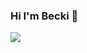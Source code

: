 ### Hi I'm Becki 👋

<img align="center" src="https://github-readme-stats.vercel.app/api/top-langs/?username=BeckiWordsworth&theme=tokyonight&layout=compact" />

<!--
**BeckiWordsworth/BeckiWordsworth** is a ✨ _special_ ✨ repository because its `README.md` (this file) appears on your GitHub profile.

Here are some ideas to get you started:

- 🔭 I’m currently working on ...
- 🌱 I’m currently learning ...
- 👯 I’m looking to collaborate on ...
- 🤔 I’m looking for help with ...
- 💬 Ask me about ...
- 📫 How to reach me: ...
- 😄 Pronouns: ...
- ⚡ Fun fact: ...
-->

